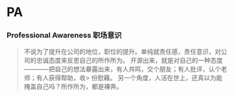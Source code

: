 # PA
### Professional Awareness 职场意识
> 不说为了提升在公司的地位，职位的提升。单纯就责任感，责任意识，对公司的忠诚态度来反思自己的所作所为。
> 开源出来，就是对自己的一种态度————把自己的想法暴露出来，有人共鸣，交个朋友；有人批评，认个老师；有人获得帮助，收> 份慰藉。
> 另一个角度，人活在世上，还真以为能掩盖自己吗？所作所为，都是裸奔。
